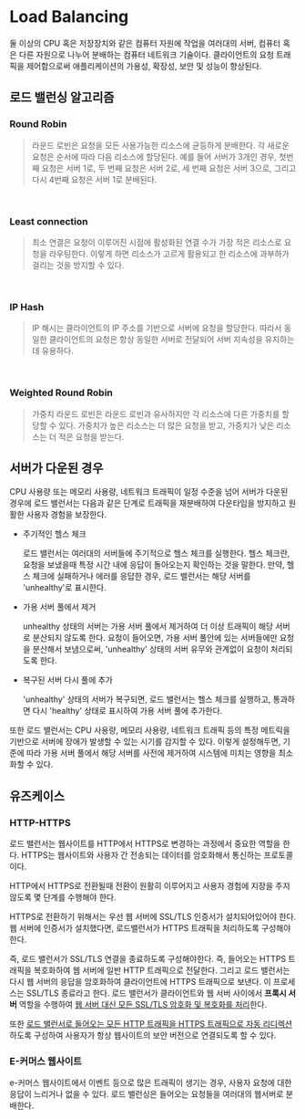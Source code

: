 # Load Balancing

둘 이상의 CPU 혹은 저장장치와 같은 컴퓨터 자원에 작업을 여러대의 서버, 컴퓨터 혹은 다른 자원으로 나누어 분배하는 컴퓨터 네트워크 기술이다. 클라이언트의 요청 트래픽을 제어함으로써 애플리케이션의 가용성, 확장성, 보안 및 성능이 향상된다.

## 로드 밸런싱 알고리즘

### Round Robin

> 라운드 로빈은 요청을 모든 사용가능한 리소스에 균등하게 분배한다. 각 새로운 요청은 순서에 따라 다음 리소스에 할당된다. 예를 들어 서버가 3개인 경우, 첫번째 요청은 서버 1로, 두 번째 요청은 서버 2로, 세 번째 요청은 서버 3으로, 그리고 다시 4번째 요청은 서버 1로 분배된다.

<br>

### Least connection

> 최소 연결은 요청이 이루어진 시점에 활성화된 연결 수가 가장 적은 리소스로 요청을 라우팅한다. 이렇게 하면 리소스가 고르게 활용되고 한 리소스에 과부하가 걸리는 것을 방지할 수 있다.

<br>

### IP Hash

> IP 해시는 클라이언트의 IP 주소를 기반으로 서버에 요청을 할당한다. 따라서 동일한 클라이언트의 요청은 항상 동일한 서버로 전달되어 서버 지속성을 유지하는데 유용하다.

<br>

### Weighted Round Robin

> 가중치 라운드 로빈은 라운드 로빈과 유사하지만 각 리소스에 다른 가중치를 할당할 수 있다. 가중치가 높은 리소스는 더 많은 요청을 받고, 가중치가 낮은 리소스는 더 적은 요청을 받는다.

## 서버가 다운된 경우

CPU 사용량 또는 메모리 사용량, 네트워크 트래픽이 일정 수준을 넘어 서버가 다운된 경우에 로드 밸런서는 다음과 같은 단계로 트래픽을 재분배하여 다운타임을 방지하고 원활한 사용자 경험을 보장한다.

- 주기적인 헬스 체크

  로드 밸런서는 여러대의 서버들에 주기적으로 헬스 체크를 실행한다. 헬스 체크란, 요청을 보냈을때 특정 시간 내에 응답이 돌아오는지 확인하는 것을 말한다. 만약, 헬스 체크에 실패하거나 에러를 응답한 경우, 로드 밸런서는 해당 서버를 'unhealthy'로 표시한다.

- 가용 서버 풀에서 제거

  unhealthy 상태의 서버는 가용 서버 풀에서 제거하여 더 이상 트래픽이 해당 서버로 분산되지 않도록 한다. 요청이 들어오면, 가용 서버 풀안에 있는 서버들에만 요청을 분산해서 보냄으로써, 'unhealthy' 상태의 서버 유무와 관계없이 요청이 처리되도록 한다.

- 복구된 서버 다시 풀에 추가

  'unhealthy' 상태의 서버가 복구되면, 로드 밸런서는 헬스 체크를 실행하고, 통과하면 다시 'healthy' 상태로 표시하여 가용 서버 풀에 추가한다.

또한 로드 밸런서는 CPU 사용량, 메모리 사용량, 네트워크 트래픽 등의 특정 메트릭을 기반으로 서버에 장애가 발생할 수 있는 시기를 감지할 수 있다. 이렇게 설정해두면, 기준에 따라 가용 서버 풀에서 해당 서버를 사전에 제거하여 시스템에 미치는 영향을 최소화할 수 있다.

## 유즈케이스

### HTTP-HTTPS

로드 밸런서는 웹사이트를 HTTP에서 HTTPS로 변경하는 과정에서 중요한 역할을 한다. HTTPS는 웹사이트와 사용자 간 전송되는 데이터를 암호화해서 통신하는 프로토콜이다.

HTTP에서 HTTPS로 전환될때 전환이 원활히 이루어지고 사용자 경험에 지장을 주지 않도록 몇 단계를 수행해야 한다.

HTTPS로 전환하기 위해서는 우선 웹 서버에 SSL/TLS 인증서가 설치되어있어야 한다. 웹 서버에 인증서가 설치했다면, 로드밸런서가 HTTPS 트래픽을 처리하도록 구성해야한다.

즉, 로드 밸런서가 SSL/TLS 연결을 종료하도록 구성해야한다. 즉, 들어오는 HTTPS 트래픽을 복호화하여 웹 서버에 일반 HTTP 트래픽으로 전달한다. 그리고 로드 밸런서는 다시 웹 서버의 응답을 암호화하여 클라이언트에 HTTPS 트래픽으로 보낸다. 이 프로세스는 SSL/TLS 종료라고 한다. 로드 밸런서가 클라이언트와 웹 서버 사이에서 <b>프록시 서버</b> 역할을 수행하여 <u>웹 서버 대신 모든 SSL/TLS 암호화 및 복호화를 처리</u>한다.

또한 <u>로드 밸런서로 들어오는 모든 HTTP 트래픽을 HTTPS 트래픽으로 자동 리디렉션</u>하도록 구성하여 사용자가 항상 웹사이트의 보안 버전으로 연결되도록 할 수 있다.

### E-커머스 웹사이트

e-커머스 웹사이트에서 이벤트 등으로 많은 트래픽이 생기는 경우, 사용자 요청에 대한 응답이 느리거나 없을 수 있다. 로드 밸런싱은 들어오는 요청들을 여러대의 웹서버로 분배한다.
